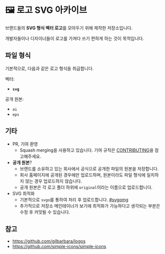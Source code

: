 # 🖼 로고 SVG 아카이브

브랜드들의 **SVG 형식 벡터 로고**를 모아두기 위해 제작한 저장소입니다.

개발자들이나 디자이너들이 로고를 가져다 쓰기 편하게 하는 것이 목적입니다.

## 파일 형식

기본적으로, 다음과 같은 로고 형식을 취급합니다.

벡터: 

- **`svg`**

공개 원본:

- `ai`
- `eps`

## 기타

- PR, 기여 환영
  - Squash merging을 사용하고 있습니다. 기여 규칙은 <a href="CONTRIBUTING.md">CONTRIBUTING</a>을 참고해주세요.
- **공개 원본**?
  - 브랜드를 소유하고 있는 회사에서 공식으로 공개한 파일의 원본을 저장합니다.
  - 회사 홈페이지에 공개된 경우에만 업로드하며, 원본이라도 파일 형식에 일치하지 않는 경우 업로드하지 않습니다.
  - 공개 원본은 각 로고 폴더 하위에 `original`이라는 이름으로 업로드합니다.
- SVG 최적화
  - 기본적으로 `svgo`를 통하여 처리 후 업로드합니다. [#svgomg](https://jakearchibald.github.io/svgomg/)
  - 추가적으로 저장소 메인테이너가 보기에 최적화가 가능하다고 생각되는 부분은 수정 후 커밋될 수 있습니다.

## 참고

- <https://github.com/gilbarbara/logos>
- <https://github.com/simple-icons/simple-icons>